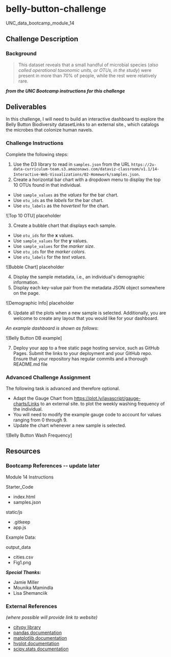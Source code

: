 # belly-button-challenge
UNC_data_bootcamp_module_14

## Challenge Description
### Background
> This dataset reveals that a small handful of microbial species (_also called operational taxonomic units, or OTUs, in the study_) were present in more than 70% of people, while the rest were relatively rare.

***from the UNC Bootcamp instructions for this challenge***


## Deliverables
In this challenge, I will need to build an interactive dashboard to explore the Belly Button Biodiversity datasetLinks to an external site., which catalogs the microbes that colonize human navels.

### Challenge Instructions
Complete the following steps:
1) Use the D3 library to read in `samples.json` from the URL `https://2u-data-curriculum-team.s3.amazonaws.com/dataviz-classroom/v1.1/14-Interactive-Web-Visualizations/02-Homework/samples.json`.
2) Create a horizontal bar chart with a dropdown menu to display the top 10 OTUs found in that individual.
  * Use `sample_values` as the _values_ for the bar chart.
  * Use `otu_ids` as the _labels_ for the bar chart.
  * Use `otu_labels` as the _hovertext_ for the chart.

![Top 10 OTU]   placeholder

3) Create a bubble chart that displays each sample.
  * Use `otu_ids` for the __x__ values.
  * Use `sample_values` for the __y__ values.
  * Use `sample_values` for the _marker size_.
  * Use `otu_ids` for the _marker colors_.
  * Use `otu_labels` for the _text values_.

![Bubble Chart]  placeholder

4) Display the sample metadata, i.e., an individual's demographic information.
5) Display each key-value pair from the metadata JSON object somewhere on the page.

![Demographic Info]  placeholder

6) Update all the plots when a new sample is selected. Additionally, you are welcome to create any layout that you would like for your dashboard.

_An example dashboard is shown as follows_:

![Belly Button DB example]

7) Deploy your app to a free static page hosting service, such as GitHub Pages. Submit the links to your deployment and your GitHub repo. Ensure that your repository has regular commits and a thorough README.md file


### Advanced Challenge Assignment
The following task is advanced and therefore optional.
* Adapt the Gauge Chart from https://plot.ly/javascript/gauge-charts/Links to an external site. to plot the weekly washing frequency of the individual.
* You will need to modify the example gauge code to account for values ranging from 0 through 9.
* Update the chart whenever a new sample is selected.

![Belly Button Wash Frequency]

## Resources
### Bootcamp References -- update later
Module 14 Instructions

Starter_Code
* index.html
* samples.json

static/js
* .gitkeep
* app.js


Example Data:

output_data
* cities.csv
* Fig1.png


***Special Thanks:***
* Jamie Miller
* Mounika Mamindla
* Lisa Shemanciik

### External References
_(where possible will provide link to website)_
* [citypy library](https://github.com/wingchen/citipy)
* [pandas documentation](https://pandas.pydata.org/docs/reference/general_functions.html)
* [matplotlib documentation](https://matplotlib.org/stable/index.html)
* [hvplot documentation](https://hvplot.holoviz.org/reference/geopandas/points.html)
* [scipy.stats documentation](https://docs.scipy.org/doc/scipy/reference/stats.html)




